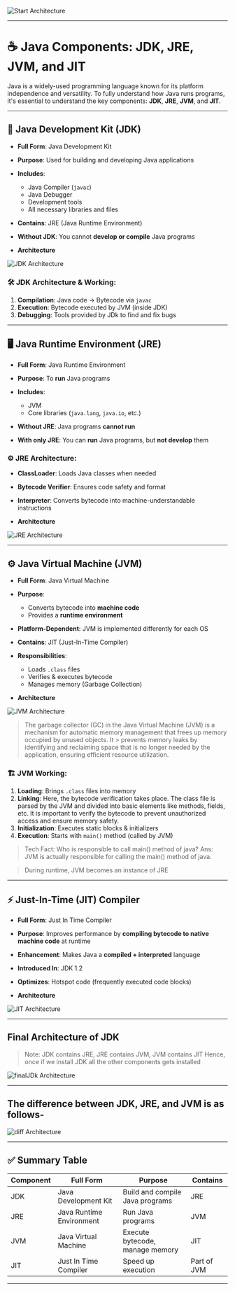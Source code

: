 ![Start Architecture](images/start.jpg)

---

# ☕ Java Components: JDK, JRE, JVM, and JIT

Java is a widely-used programming language known for its platform independence and versatility. To fully understand how Java runs programs, it's essential to understand the key components: **JDK**, **JRE**, **JVM**, and **JIT**.

---

## 🔧 Java Development Kit (JDK)

* **Full Form**: Java Development Kit
* **Purpose**: Used for building and developing Java applications
* **Includes**:

  * Java Compiler (`javac`)
  * Java Debugger
  * Development tools
  * All necessary libraries and files
* **Contains**: JRE (Java Runtime Environment)
* **Without JDK**: You cannot **develop or compile** Java programs

* **Architecture**

![JDK Architecture](images/jdk.jpg)


### 🛠️ JDK Architecture & Working:

1. **Compilation**: Java code → Bytecode via `javac`
2. **Execution**: Bytecode executed by JVM (inside JDK)
3. **Debugging**: Tools provided by JDk to find and fix bugs

---

## 🖥️ Java Runtime Environment (JRE)

* **Full Form**: Java Runtime Environment
* **Purpose**: To **run** Java programs
* **Includes**:

  * JVM
  * Core libraries (`java.lang`, `java.io`, etc.)
* **Without JRE**: Java programs **cannot run**
* **With only JRE**: You can **run** Java programs, but **not develop** them

### ⚙️ JRE Architecture:

* **ClassLoader**: Loads Java classes when needed
* **Bytecode Verifier**: Ensures code safety and format
* **Interpreter**: Converts bytecode into machine-understandable instructions

* **Architecture**

![JRE Architecture](images/jre.jpg)



---

## ⚙️ Java Virtual Machine (JVM)

* **Full Form**: Java Virtual Machine
* **Purpose**:

  * Converts bytecode into **machine code**
  * Provides a **runtime environment**
* **Platform-Dependent**: JVM is implemented differently for each OS
* **Contains**: JIT (Just-In-Time Compiler)

* **Responsibilities**:

  * Loads `.class` files
  * Verifies & executes bytecode
  * Manages memory (Garbage Collection)

* **Architecture**

![JVM Architecture](images/jvm.jpg)

> The garbage collector (GC) in the Java Virtual Machine (JVM) is a mechanism for automatic memory management that frees up memory occupied by unused objects. It > prevents memory leaks by identifying and reclaiming space that is no longer needed by the application, ensuring efficient resource utilization.

### 🏗️ JVM Working:

1. **Loading**: Brings `.class` files into memory
2. **Linking**: Here, the bytecode verification takes place. The class file is parsed by the JVM and divided into basic elements like methods, fields, etc. It is important to verify the bytecode to prevent unauthorized access and ensure memory safety.
3. **Initialization**: Executes static blocks & initializers
4. **Execution**: Starts with `main()` method (called by JVM)

> Tech Fact: Who is responsible to call main() method of java?
> Ans: JVM is actually responsible for calling the main() method of java.

> During runtime, JVM becomes an instance of JRE

---

## ⚡ Just-In-Time (JIT) Compiler

* **Full Form**: Just In Time Compiler
* **Purpose**: Improves performance by **compiling bytecode to native machine code** at runtime
* **Enhancement**: Makes Java a **compiled + interpreted** language
* **Introduced In**: JDK 1.2
* **Optimizes**: Hotspot code (frequently executed code blocks)

* **Architecture**

![JIT Architecture](images/jit.jpg)


---

## Final Architecture of JDK

> Note: JDK contains JRE, JRE contains JVM, JVM contains JIT
> Hence, once if we install JDK all the other components gets installed

![finalJDk Architecture](images/finalJDK.jpg)


---

## The difference between JDK, JRE, and JVM is as follows-

![diff Architecture](images/diff.jpg)

---


## ✅ Summary Table

| Component | Full Form                | Purpose                         | Contains    |
| --------- | ------------------------ | ------------------------------- | ----------- |
| JDK       | Java Development Kit     | Build and compile Java programs | JRE         |
| JRE       | Java Runtime Environment | Run Java programs               | JVM         |
| JVM       | Java Virtual Machine     | Execute bytecode, manage memory | JIT         |
| JIT       | Just In Time Compiler    | Speed up execution              | Part of JVM |

---
